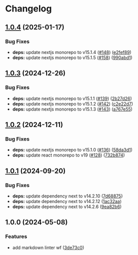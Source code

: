 # Changelog

## [1.0.4](https://github.com/oliv3340/node-template/compare/v1.0.3...v1.0.4) (2025-01-17)


### Bug Fixes

* **deps:** update nextjs monorepo to v15.1.4 ([#148](https://github.com/oliv3340/node-template/issues/148)) ([e2fef89](https://github.com/oliv3340/node-template/commit/e2fef8944f1efbeb4c88d8243fe3bf03947eb8fe))
* **deps:** update nextjs monorepo to v15.1.5 ([#158](https://github.com/oliv3340/node-template/issues/158)) ([990abd1](https://github.com/oliv3340/node-template/commit/990abd12078ba3cdb785a2c54d505749a1752f13))

## [1.0.3](https://github.com/oliv3340/node-template/compare/v1.0.2...v1.0.3) (2024-12-26)


### Bug Fixes

* **deps:** update nextjs monorepo to v15.1.1 ([#139](https://github.com/oliv3340/node-template/issues/139)) ([2b27d26](https://github.com/oliv3340/node-template/commit/2b27d26ee4b7a85357f4bc1fb0782ee90a596b2f))
* **deps:** update nextjs monorepo to v15.1.2 ([#142](https://github.com/oliv3340/node-template/issues/142)) ([c2e22d7](https://github.com/oliv3340/node-template/commit/c2e22d7a335302d7ae10c9725e044cf1663fb607))
* **deps:** update nextjs monorepo to v15.1.3 ([#143](https://github.com/oliv3340/node-template/issues/143)) ([a767e55](https://github.com/oliv3340/node-template/commit/a767e559e83a490073c87c16006dfcb459bffd66))

## [1.0.2](https://github.com/oliv3340/node-template/compare/v1.0.1...v1.0.2) (2024-12-11)


### Bug Fixes

* **deps:** update nextjs monorepo to v15.1.0 ([#136](https://github.com/oliv3340/node-template/issues/136)) ([58da3d1](https://github.com/oliv3340/node-template/commit/58da3d14a358715d49a96e99ee576190b92de536))
* **deps:** update react monorepo to v19 ([#128](https://github.com/oliv3340/node-template/issues/128)) ([732b874](https://github.com/oliv3340/node-template/commit/732b87452b0d3a5302e0e9165420a5575541e127))

## [1.0.1](https://github.com/oliv3340/node-template/compare/v1.0.0...v1.0.1) (2024-09-20)


### Bug Fixes

* **deps:** update dependency next to v14.2.10 ([7d68875](https://github.com/oliv3340/node-template/commit/7d68875958cfb3d210412e555f1118f9583a7144))
* **deps:** update dependency next to v14.2.12 ([1ac32aa](https://github.com/oliv3340/node-template/commit/1ac32aa897a65a67a0b7f31ce30cef79baef7b4c))
* **deps:** update dependency next to v14.2.6 ([9ea82b6](https://github.com/oliv3340/node-template/commit/9ea82b6988559519e387617b627917fc9b477df9))

## 1.0.0 (2024-05-08)


### Features

* add markdown linter wf ([3de73c0](https://github.com/oliv3340/node-template/commit/3de73c04701ff1c8e21e9ec0f90df3b76225a919))
